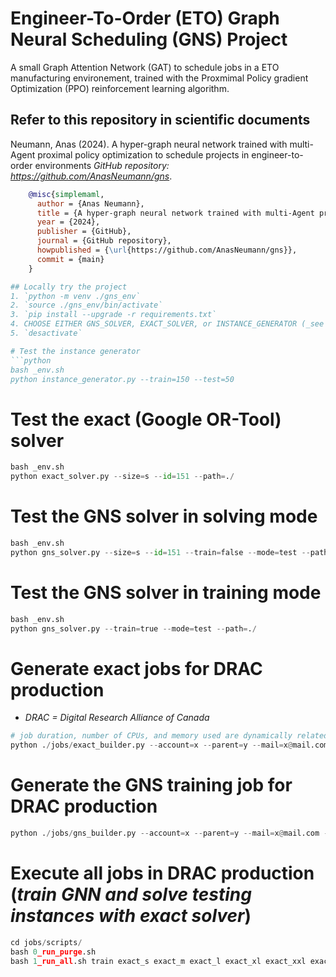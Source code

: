 # Engineer-To-Order (ETO) Graph Neural Scheduling (GNS) Project
A small Graph Attention Network (GAT) to schedule jobs in a ETO manufacturing environement, trained with the Proxmimal Policy gradient Optimization (PPO) reinforcement learning algorithm.

## Refer to this repository in scientific documents
Neumann, Anas (2024). A hyper-graph neural network trained with multi-Agent proximal policy optimization to schedule projects in engineer-to-order environments *GitHub repository: https://github.com/AnasNeumann/gns*.

```bibtex
    @misc{simplemaml,
      author = {Anas Neumann},
      title = {A hyper-graph neural network trained with multi-Agent proximal policy optimization to schedule projects in engineer-to-order environments},
      year = {2024},
      publisher = {GitHub},
      journal = {GitHub repository},
      howpublished = {\url{https://github.com/AnasNeumann/gns}},
      commit = {main}
    }

## Locally try the project
1. `python -m venv ./gns_env`
2. `source ./gns_env/bin/activate`
3. `pip install --upgrade -r requirements.txt`
4. CHOOSE EITHER GNS_SOLVER, EXACT_SOLVER, or INSTANCE_GENERATOR (_see bellow for the rest_)
5. `desactivate`

# Test the instance generator
```python
bash _env.sh
python instance_generator.py --train=150 --test=50
```

# Test the exact (Google OR-Tool) solver
```python
bash _env.sh
python exact_solver.py --size=s --id=151 --path=./
```

# Test the GNS solver in solving mode
```python
bash _env.sh
python gns_solver.py --size=s --id=151 --train=false --mode=test --path=./
```

# Test the GNS solver in training mode
```python
bash _env.sh
python gns_solver.py --train=true --mode=test --path=./
```

# Generate exact jobs for DRAC production
* _DRAC = Digital Research Alliance of Canada_
```python
# job duration, number of CPUs, and memory used are dynamically related to the instance size (no GPU/TPU for exact jobs)
python ./jobs/exact_builder.py --account=x --parent=y --mail=x@mail.com
```

# Generate the GNS training job for DRAC production
```python
python ./jobs/gns_builder.py --account=x --parent=y --mail=x@mail.com --time=10 --memory=187 --cpu=16
```

# Execute all jobs in DRAC production (_train GNN and solve testing instances with exact solver_)
```python
cd jobs/scripts/
bash 0_run_purge.sh
bash 1_run_all.sh train exact_s exact_m exact_l exact_xl exact_xxl exact_xxxl
```

